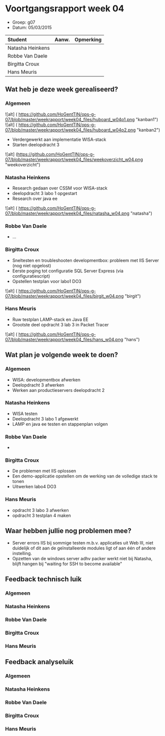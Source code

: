 # Voortgangsrapport week 04

* Groep: g07
* Datum: 05/03/2015

| Student  | Aanw. | Opmerking |
| :---     | :---  | :---      |
| Natasha Heinkens |       |           |
| Robbe Van Daele |       |           |
| Birgitta Croux |       |           |
| Hans Meuris |       |           |

## Wat heb je deze week gerealiseerd?

### Algemeen

![alt] ( https://github.com/HoGentTIN/ops-g-07/blob/master/weekrapport/week04_files/huboard_w04p1.png  "kanban1")
![alt] ( https://github.com/HoGentTIN/ops-g-07/blob/master/weekrapport/week04_files/huboard_w04p2.png  "kanban2") 

* Verdergewerkt aan implementatie WISA-stack
* Starten deelopdracht 3

![alt] (https://github.com/HoGentTIN/ops-g-07/blob/master/weekrapport/week04_files/weekoverzicht_w04.png "weekoverzicht")

### Natasha Heinkens

* Research gedaan over CSSM voor WISA-stack
* deelopdracht 3 labo 1 opgestart
* Research over java ee

![alt] ( https://github.com/HoGentTIN/ops-g-07/blob/master/weekrapport/week04_files/natasha_w04.png "natasha")

### Robbe Van Daele

* ...


### Birgitta Croux

* Sneltesten en troubleshooten developmentbox: probleem met IIS Server (nog niet opgelost)
* Eerste poging tot configuratie SQL Server Express (via configuratiescript)
* Opstellen testplan voor labo1 DO3

![alt] ( https://github.com/HoGentTIN/ops-g-07/blob/master/weekrapport/week04_files/birgit_w04.png  "birgit")

### Hans Meuris

* Ruw testplan LAMP-stack en Java EE
* Grootste deel opdracht 3 lab 3 in Packet Tracer

![alt] ( https://github.com/HoGentTIN/ops-g-07/blob/master/weekrapport/week04_files/hans_w04.png  "hans")

## Wat plan je volgende week te doen?

### Algemeen

* WISA: developmentbox afwerken
* Deelopdracht 3 afwerken
* Werken aan productieservers deelopdracht 2

### Natasha Heinkens

* WISA testen 
* Deelopdracht 3 labo 1 afgewerkt
* LAMP en java ee testen en stappenplan volgen

### Robbe Van Daele

*

### Birgitta Croux

* De problemen met IIS oplossen
* Een demo-applicatie opstellen om de werking van de volledige stack te tonen
* Uitwerken labo4 DO3

### Hans Meuris

* opdracht 3 labo 3 afwerken
* opdracht 3 testplan 4 maken

## Waar hebben jullie nog problemen mee?

* Server errors IIS bij sommige testen m.b.v. applicaties uit Web III, niet duidelijk of dit aan de geïnstalleerde modules ligt of aan één of andere instelling.  
* Opzetten van de windows server adhv packer werkt niet bij Natasha, blijft hangen bij "waiting for SSH to become available"

## Feedback technisch luik

### Algemeen

### Natasha Heinkens
### Robbe Van Daele
### Birgitta Croux
### Hans Meuris

## Feedback analyseluik

### Algemeen

### Natasha Heinkens
### Robbe Van Daele
### Birgitta Croux
### Hans Meuris


